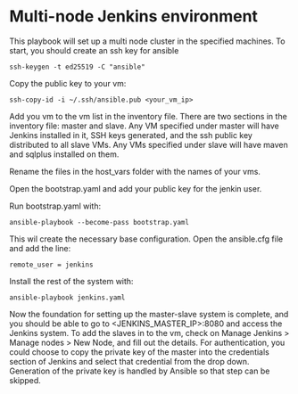 # Multi-node Jenkins environment

This playbook will set up a multi node cluster in the specified machines. To start, you should create an ssh key for ansible

```
ssh-keygen -t ed25519 -C "ansible"
```

Copy the public key to your vm:

```
ssh-copy-id -i ~/.ssh/ansible.pub <your_vm_ip>
```

Add you vm to the vm list in the inventory file. There are two sections in the inventory file: master and slave. Any VM specified under master will have Jenkins installed in it, SSH keys generated, and the ssh public key distributed to all slave VMs. Any VMs specified under slave will have maven and sqlplus installed on them.

Rename the files in the host_vars folder with the names of your vms.

Open the bootstrap.yaml and add your public key for the jenkin user.

Run bootstrap.yaml with:

```
ansible-playbook --become-pass bootstrap.yaml
```

This wil create the necessary base configuration. Open the ansible.cfg file and add the line:

```
remote_user = jenkins
```

Install the rest of the system with:

```
ansible-playbook jenkins.yaml
```

Now the foundation for setting up the master-slave system is complete, and you should be able to go to <JENKINS_MASTER_IP>:8080 and access the Jenkins system. To add the slaves in to the vm, check on Manage Jenkins > Manage nodes > New Node, and fill out the details. For authentication, you could choose to copy the private key of the master into the credentials section of Jenkins and select that credential from the drop down. Generation of the private key is handled by Ansible so that step can be skipped.

